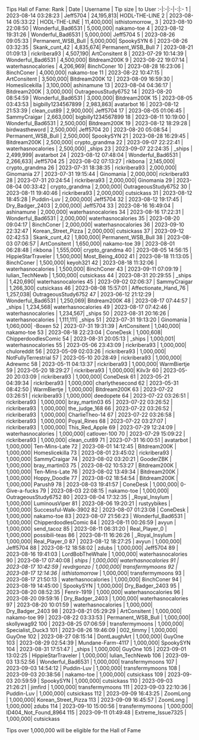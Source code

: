 Tips Hall of Fame:
Rank | Date | Username | Tip size | to User
:-|:-|:-|-:|:-
1 | 2023-08-14 03:28:23 | Jeff5704 | 24,195,813| HODL-THE-LINE
2 | 2023-08-14 05:33:22 | HODL-THE-LINE | 11,400,000| isthistomorrow_
3 | 2023-08-10 22:08:50 | Wonderful_Bad6531 | 5,000,000| nakamo-toe
4 | 2023-08-12 19:31:26 | Wonderful_Bad6531 | 5,000,000| Jeff5704
5 | 2023-08-26 09:05:33 | Permanent_WSB_Bull | 5,000,000| SpookySYN
6 | 2023-08-26 03:32:35 | Skank_cunt_42 | 4,835,674| Permanent_WSB_Bull
7 | 2023-08-21 01:09:13 | rickribera93 | 4,507,190| ArtConsitent
8 | 2023-07-29 10:14:39 | Wonderful_Bad6531 | 4,500,000| Bitdream200K
9 | 2023-08-22 19:07:14 | waterhasnocalories | 4,206,969| 8inchConer
10 | 2023-08-28 16:23:06 | 8inchConer | 4,000,000| nakamo-toe
11 | 2023-08-22 10:47:15 | ArtConsitent | 3,500,000| Bitdream200K
12 | 2023-08-09 16:59:30 | Homeslicekilla | 3,100,000| ashinamune
13 | 2023-08-04 04:36:17 | Bitdream200K | 3,000,000| OutrageousStudy6752
14 | 2023-08-20 08:54:59 | Wonderful_Bad6531 | 3,000,000| Bitdream200K
15 | 2023-08-05 03:43:53 | bigbilly1234567899 | 2,983,863| avatarbot
16 | 2023-08-12 21:53:39 | clean_cut89 | 2,900,000| Jeff5704
17 | 2023-08-05 01:06:45 | SammyCraigar | 2,663,000| bigbilly1234567899
18 | 2023-08-11 10:19:00 | Wonderful_Bad6531 | 2,500,000| Bitdream200K
19 | 2023-08-12 18:29:28 | birdwastheword | 2,500,000| Jeff5704
20 | 2023-08-20 05:08:54 | Permanent_WSB_Bull | 2,500,000| SpookySYN
21 | 2023-08-28 16:29:45 | Bitdream200K | 2,500,000| crypto_grandma
22 | 2023-09-07 22:22:41 | waterhasnocalories | 2,500,000| _ships
23 | 2023-09-07 22:24:35 | _ships | 2,499,999| avatarbot
24 | 2023-08-12 07:48:04 | Wonderful_Bad6531 | 2,266,633| Jeff5704
25 | 2023-08-02 07:13:27 | rikbona | 2,145,000| crypto_grandma
26 | 2023-07-31 18:38:35 | rickribera93 | 2,000,000| Ginomania
27 | 2023-07-31 19:15:44 | Ginomania | 2,000,000| rickribera93
28 | 2023-07-31 20:24:54 | rickribera93 | 2,000,000| Ginomania
29 | 2023-08-04 00:33:42 | crypto_grandma | 2,000,000| OutrageousStudy6752
30 | 2023-08-11 19:40:46 | rickribera93 | 2,000,000| cutsickass
31 | 2023-08-12 18:45:28 | Puddin-Luv | 2,000,000| Jeff5704
32 | 2023-08-12 19:17:45 | Dry_Badger_2403 | 2,000,000| Jeff5704
33 | 2023-08-16 16:49:04 | ashinamune | 2,000,000| waterhasnocalories
34 | 2023-08-16 17:22:31 | Wonderful_Bad6531 | 2,000,000| waterhasnocalories
35 | 2023-08-20 09:04:17 | 8inchConer | 2,000,000| waterhasnocalories
36 | 2023-09-10 22:32:47 | Korean_Street_Pizza | 2,000,000| cutsickass
37 | 2023-09-12 02:42:53 | Skank_cunt_42 | 1,800,000| Permanent_WSB_Bull
38 | 2023-08-03 07:06:57 | ArtConsitent | 1,650,000| nakamo-toe
39 | 2023-08-01 06:28:48 | rikbona | 1,555,000| crypto_grandma
40 | 2023-08-05 14:56:15 | HippieStarTraveler | 1,500,000| Most_Being_4002
41 | 2023-08-18 11:13:05 | 8inchConer | 1,500,000| keyoh321
42 | 2023-08-18 11:32:06 | waterhasnocalories | 1,500,000| 8inchConer
43 | 2023-09-11 07:09:19 | Iulian_TechNewb | 1,500,000| cutsickass
44 | 2023-08-31 20:29:55 | _ships | 1,420,690| waterhasnocalories
45 | 2023-09-02 02:06:37 | SammyCraigar | 1,266,300| cutsickass
46 | 2023-08-08 15:57:01 | Affectionate_Hand_76 | 1,257,038| OutrageousStudy6752
47 | 2023-06-12 21:12:29 | Wonderful_Bad6531 | 1,250,069| Bitdream200K
48 | 2023-08-17 07:44:57 | _ships | 1,234,568| waterhasnocalories
49 | 2023-08-17 07:42:46 | waterhasnocalories | 1,234,567| _ships
50 | 2023-08-31 20:16:26 | waterhasnocalories | 1,111,111| _ships
51 | 2023-07-31 19:13:20 | Ginomania | 1,060,000| -Boxen
52 | 2023-07-31 19:31:39 | ArtConsitent | 1,040,000| nakamo-toe
53 | 2023-08-18 22:23:04 | ConeDesk | 1,000,608| ChipperdoodlesComic
54 | 2023-08-31 20:05:13 | _ships | 1,000,001| waterhasnocalories
55 | 2023-05-06 23:43:09 | rickribera93 | 1,000,000| chuloreddit
56 | 2023-05-09 02:03:26 | rickribera93 | 1,000,000| NotFullyTerrestrial
57 | 2023-05-10 20:28:49 | rickribera93 | 1,000,000| Adrewmc
58 | 2023-05-11 04:13:37 | rickribera93 | 1,000,000| WarmBiertje
59 | 2023-05-20 18:29:27 | rickribera93 | 1,000,000| Kilv3r
60 | 2023-05-20 20:03:09 | rickribera93 | 1,000,000| ConeDesk
61 | 2023-05-21 04:39:34 | rickribera93 | 1,000,000| charlythesecond
62 | 2023-05-31 08:42:50 | WarmBiertje | 1,000,000| Bitdream200K
63 | 2023-07-22 03:26:51 | rickribera93 | 1,000,000| deedopete
64 | 2023-07-22 03:26:51 | rickribera93 | 1,000,000| bray_martin03
65 | 2023-07-22 03:26:52 | rickribera93 | 1,000,000| the_judge_168
66 | 2023-07-22 03:26:52 | rickribera93 | 1,000,000| CharlieTheo-14
67 | 2023-07-22 03:26:58 | rickribera93 | 1,000,000| Poyal_Rines
68 | 2023-07-22 03:27:07 | rickribera93 | 1,000,000| This_Red_Apple
69 | 2023-07-29 12:24:09 | waterhasnocalories | 1,000,000| catlover-100
70 | 2023-07-29 15:09:22 | rickribera93 | 1,000,000| clean_cut89
71 | 2023-07-31 16:00:51 | avatarbot | 1,000,000| Ten-Mins-Late
72 | 2023-08-01 14:12:45 | Bitdream200K | 1,000,000| Homeslicekilla
73 | 2023-08-01 23:45:02 | rickribera93 | 1,000,000| SammyCraigar
74 | 2023-08-02 03:20:21 | GooderZBK | 1,000,000| bray_martin03
75 | 2023-08-02 10:53:27 | Bitdream200K | 1,000,000| Ten-Mins-Late
76 | 2023-08-02 13:49:34 | Bitdream200K | 1,000,000| Hoppy_Doodle
77 | 2023-08-02 18:54:54 | Bitdream200K | 1,000,000| Parush9
78 | 2023-08-03 19:41:57 | ConeDesk | 1,000,000| 0-Give-a-fucks
79 | 2023-08-03 22:08:15 | nakamo-toe | 1,000,000| OutrageousStudy6752
80 | 2023-08-04 17:32:35 | _Royal_Insylum | 1,000,000| LuminousViper
81 | 2023-08-06 19:20:21 | rustyybikes | 1,000,000| Successful-Walk-3902
82 | 2023-08-07 01:23:08 | ConeDesk | 1,000,000| nakamo-toe
83 | 2023-08-07 21:56:23 | Wonderful_Bad6531 | 1,000,000| ChipperdoodlesComic
84 | 2023-08-11 00:26:59 | avyun | 1,000,000| send_tacoz
85 | 2023-08-11 06:31:20 | Real_Player_0 | 1,000,000| possibili-teas
86 | 2023-08-11 16:26:26 | _Royal_Insylum | 1,000,000| Real_Player_0
87 | 2023-08-12 18:27:25 | avyun | 1,000,000| Jeff5704
88 | 2023-08-12 18:58:02 | zdubs | 1,000,000| Jeff5704
89 | 2023-08-16 19:41:03 | LordBobTheWhale | 1,000,000| waterhasnocalories
90 | 2023-08-17 07:40:08 | _ships | 1,000,000| waterhasnocalories
91 | 2023-08-17 10:42:59 | revdrgonzo | 1,000,000| transfermymoons
92 | 2023-08-17 12:14:36 | isthistomorrow_ | 1,000,000| transfermymoons
93 | 2023-08-17 21:50:13 | waterhasnocalories | 1,000,000| 8inchConer
94 | 2023-08-19 14:45:00 | SpookySYN | 1,000,000| Dry_Badger_2403
95 | 2023-08-20 08:52:35 | Fenrir-1919 | 1,000,000| waterhasnocalories
96 | 2023-08-20 09:59:16 | Dry_Badger_2403 | 1,000,000| waterhasnocalories
97 | 2023-08-20 10:01:59 | waterhasnocalories | 1,000,000| Dry_Badger_2403
98 | 2023-08-21 05:29:29 | ArtConsitent | 1,000,000| nakamo-toe
99 | 2023-08-22 03:33:53 | Permanent_WSB_Bull | 1,000,000| skollywag92
100 | 2023-08-25 07:06:59 | transfermymoons | 1,000,000| Specialist_Duck3
101 | 2023-08-26 19:46:09 | 002_timmy | 1,000,000| GuyOne
102 | 2023-08-27 08:15:14 | DontLaughArt | 1,000,000| GuyOne
103 | 2023-08-29 02:54:39 | Mundane-Farm-4117 | 1,000,000| SpookySYN
104 | 2023-08-31 17:51:47 | _ships | 1,000,000| GuyOne
105 | 2023-09-01 13:02:25 | HippieStarTraveler | 1,000,000| Iulian_TechNewb
106 | 2023-09-03 13:52:56 | Wonderful_Bad6531 | 1,000,000| transfermymoons
107 | 2023-09-03 14:54:12 | Puddin-Luv | 1,000,000| transfermymoons
108 | 2023-09-03 20:38:56 | nakamo-toe | 1,000,000| cutsickass
109 | 2023-09-03 20:59:59 | SpookySYN | 1,000,000| cutsickass
110 | 2023-09-03 21:26:21 | jimfird | 1,000,000| transfermymoons
111 | 2023-09-03 22:10:36 | Puddin-Luv | 1,000,000| cutsickass
112 | 2023-09-09 16:43:25 | ZoomLong | 1,000,000| Korean_Street_Pizza
113 | 2023-09-09 16:45:57 | ZoomLong | 1,000,000| zdubs
114 | 2023-09-10 15:00:56 | transfermymoons | 1,000,000| ID404_Not_Found_8964
115 | 2023-09-11 01:49:48 | Extreme_Issue7325 | 1,000,000| cutsickass

Tips over 1,000,000 will be eligible for the Hall of Fame
